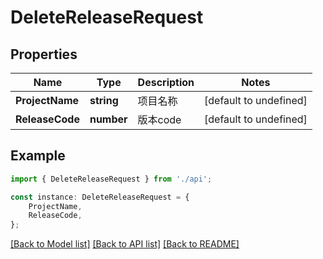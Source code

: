 # DeleteReleaseRequest


## Properties

Name | Type | Description | Notes
------------ | ------------- | ------------- | -------------
**ProjectName** | **string** | 项目名称 | [default to undefined]
**ReleaseCode** | **number** | 版本code | [default to undefined]

## Example

```typescript
import { DeleteReleaseRequest } from './api';

const instance: DeleteReleaseRequest = {
    ProjectName,
    ReleaseCode,
};
```

[[Back to Model list]](../README.md#documentation-for-models) [[Back to API list]](../README.md#documentation-for-api-endpoints) [[Back to README]](../README.md)
